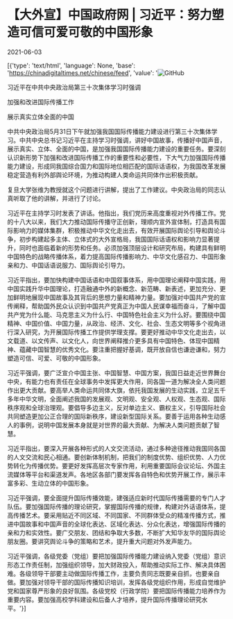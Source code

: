 # 【大外宣】中国政府网 | 习近平：努力塑造可信可爱可敬的中国形象

2021-06-03

[{'type': 'text/html', 'language': None, 'base': 'https://chinadigitaltimes.net/chinese/feed', 'value': '![GitHub](https://chinadigitaltimes.net/chinese/files/2021/06/post-666719-60b8369447725.png)

习近平在中共中央政治局第三十次集体学习时强调

加强和改进国际传播工作

展示真实立体全面的中国

中共中央政治局5月31日下午就加强我国国际传播能力建设进行第三十次集体学习。中共中央总书记习近平在主持学习时强调，讲好中国故事，传播好中国声音，展示真实、立体、全面的中国，是加强我国国际传播能力建设的重要任务。要深刻认识新形势下加强和改进国际传播工作的重要性和必要性，下大气力加强国际传播能力建设，形成同我国综合国力和国际地位相匹配的国际话语权，为我国改革发展稳定营造有利外部舆论环境，为推动构建人类命运共同体作出积极贡献。

复旦大学张维为教授就这个问题进行讲解，提出了工作建议。中央政治局的同志认真听取了他的讲解，并进行了讨论。

习近平在主持学习时发表了讲话。他指出，我们党历来高度重视对外传播工作。党的十八大以来，我们大力推动国际传播守正创新，理顺内宣外宣体制，打造具有国际影响力的媒体集群，积极推动中华文化走出去，有效开展国际舆论引导和舆论斗争，初步构建起多主体、立体式的大外宣格局，我国国际话语权和影响力显著提升，同时也面临着新的形势和任务。必须加强顶层设计和研究布局，构建具有鲜明中国特色的战略传播体系，着力提高国际传播影响力、中华文化感召力、中国形象亲和力、中国话语说服力、国际舆论引导力。

习近平指出，要加快构建中国话语和中国叙事体系，用中国理论阐释中国实践，用中国实践升华中国理论，打造融通中外的新概念、新范畴、新表述，更加充分、更加鲜明地展现中国故事及其背后的思想力量和精神力量。要加强对中国共产党的宣传阐释，帮助国外民众认识到中国共产党真正为中国人民谋幸福而奋斗，了解中国共产党为什么能、马克思主义为什么行、中国特色社会主义为什么好。要围绕中国精神、中国价值、中国力量，从政治、经济、文化、社会、生态文明等多个视角进行深入研究，为开展国际传播工作提供学理支撑。要更好推动中华文化走出去，以文载道、以文传声、以文化人，向世界阐释推介更多具有中国特色、体现中国精神、蕴藏中国智慧的优秀文化。要注重把握好基调，既开放自信也谦逊谦和，努力塑造可信、可爱、可敬的中国形象。

习近平强调，要广泛宣介中国主张、中国智慧、中国方案，我国日益走近世界舞台中央，有能力也有责任在全球事务中发挥更大作用，同各国一道为解决全人类问题作出更大贡献。要高举人类命运共同体大旗，依托我国发展的生动实践，立足五千多年中华文明，全面阐述我国的发展观、文明观、安全观、人权观、生态观、国际秩序观和全球治理观。要倡导多边主义，反对单边主义、霸权主义，引导国际社会共同塑造更加公正合理的国际新秩序，建设新型国际关系。要善于运用各种生动感人的事例，说明中国发展本身就是对世界的最大贡献、为解决人类问题贡献了智慧。

习近平指出，要深入开展各种形式的人文交流活动，通过多种途径推动我国同各国的人文交流和民心相通。要创新体制机制，把我们的制度优势、组织优势、人力优势转化为传播优势。要更好发挥高层次专家作用，利用重要国际会议论坛、外国主流媒体等平台和渠道发声。各地区各部门要发挥各自特色和优势开展工作，展示丰富多彩、生动立体的中国形象。

习近平强调，要全面提升国际传播效能，建强适应新时代国际传播需要的专门人才队伍。要加强国际传播的理论研究，掌握国际传播的规律，构建对外话语体系，提高传播艺术。要采用贴近不同区域、不同国家、不同群体受众的精准传播方式，推进中国故事和中国声音的全球化表达、区域化表达、分众化表达，增强国际传播的亲和力和实效性。要广交朋友、团结和争取大多数，不断扩大知华友华的国际舆论朋友圈。要讲究舆论斗争的策略和艺术，提升重大问题对外发声能力。

习近平强调，各级党委（党组）要把加强国际传播能力建设纳入党委（党组）意识形态工作责任制，加强组织领导，加大财政投入，帮助推动实际工作、解决具体困难。各级领导干部要主动做国际传播工作，主要负责同志既要亲自抓，也要亲自做。要加强对领导干部的国际传播知识培训，发挥各级党组织作用，形成自觉维护党和国家尊严形象的良好氛围。各级党校（行政学院）要把国际传播能力培养作为重要内容。要加强高校学科建设和后备人才培养，提升国际传播理论研究水平。'}]